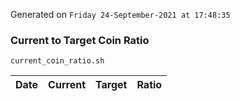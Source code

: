 Generated on `Friday 24-September-2021 at 17:48:35`

### Current to Target Coin Ratio
`current_coin_ratio.sh`

Date|Current|Target|Ratio
---|---|---|---
